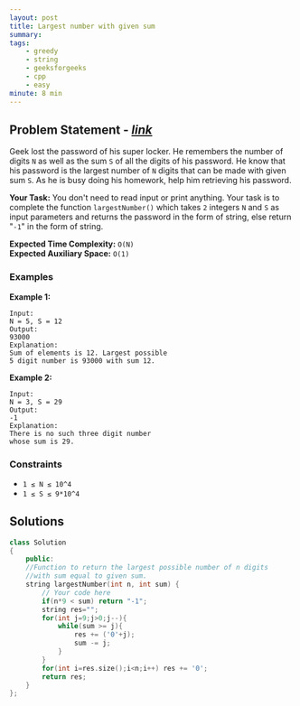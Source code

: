 ```yaml
---
layout: post
title: Largest number with given sum                   
summary:
tags:
    - greedy
    - string
    - geeksforgeeks
    - cpp
    - easy
minute: 8 min
---
```


## Problem Statement - [*link*](https://practice.geeksforgeeks.org/problems/largest-number-with-given-sum-1587115620/0/?track=DSASP-Greedy&batchId=154)  

Geek lost the password of his super locker. He remembers the number of digits `N` as well as the sum `S` of all the digits of his password. He know that his password is the largest number of `N` digits that can be made with given sum `S`. As he is busy doing his homework, help him retrieving his password. 

**Your Task:** 
You don't need to read input or print anything. Your task is to complete the function `largestNumber()` which takes `2` integers `N` and `S` as input parameters and returns the password in the form of string, else return "`-1`" in the form of string.


**Expected Time Complexity:** `O(N)`           
**Expected Auxiliary Space:** `O(1)`


### Examples

**Example 1:**   
```
Input:
N = 5, S = 12
Output:
93000
Explanation:
Sum of elements is 12. Largest possible 
5 digit number is 93000 with sum 12.
```

**Example 2:**   
```
Input:
N = 3, S = 29
Output:
-1
Explanation:
There is no such three digit number 
whose sum is 29.
```

### Constraints

+ `1 ≤ N ≤ 10^4`
+ `1 ≤ S ≤ 9*10^4`

## Solutions

```cpp
class Solution
{
    public:
    //Function to return the largest possible number of n digits
    //with sum equal to given sum.
    string largestNumber(int n, int sum) {
        // Your code here
        if(n*9 < sum) return "-1";
        string res="";
        for(int j=9;j>0;j--){
            while(sum >= j){
                res += ('0'+j);
                sum -= j;
            }
        }
        for(int i=res.size();i<n;i++) res += '0';
        return res;
    }
};
```

